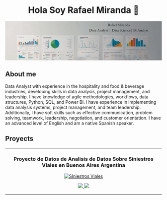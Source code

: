 <div align="center">
<h1 align="center">Hola Soy Rafael Miranda 👋</h1>
</div>
<img src="https://github.com/Rafaelandresmg/Rafaelandresmg/blob/main/Rafael%20Miranda%20Data%20Analyst%20%20Data%20Science%20Bi%20Analyst.png">

## About me 

Data Analyst with experience in the hospitality and food & beverage industries, developing skills in data analysis, project management, and leadership. I have knowledge of agile methodologies, workflows, data structures, Python, SQL, and Power BI. I have experience in implementing data analysis systems, project management, and team leadership. Additionally, I have soft skills such as effective communication, problem solving, teamwork, leadership, negotiation, and customer orientation. I have an advanced level of English and am a native Spanish speaker.

## Proyects 

<table>
<tr>
<td width="50%">
<h3 align="center">Proyecto de Datos de Analisis de Datos Sobre Siniestros Viales en Buenos Aires Argentina</h3>
<div align="center">
<a href="[https://github.com/ArisGuimera/Android-Expert](https://github.com/Rafaelandresmg/Proyecto-Individual-Nro-2-Siniestros-Viales-/blob/main/README.md)" target="_blank"><img src="https://i.imgur.com/Jji0CIE.jpg" width="400" alt="SIniestros Viales"></a>
<p>
<a href="https://github.com/ArisGuimera/Android-Expert" target="_blank">
<img src="https://img.shields.io/badge/CÓDIGO-ff9?style=for-the-badge&logo=github&logoColor=black">
</a>
<a href="https://youtu.be/vJapzH_46a8" target="_blank">
<img src="[https://img.shields.io/badge/-Youtube-green?style=for-the-badge&color=fbfc40]([https://github.com/Rafaelandresmg/Proyecto-Individual-Nro-2-Siniestros-Viales-/blob/main/README.md](https://github.com/Rafaelandresmg/Proyecto-Individual-Nro-2-Siniestros-Viales-/blob/main/assets/0.jpg))">
</a>
</p>

